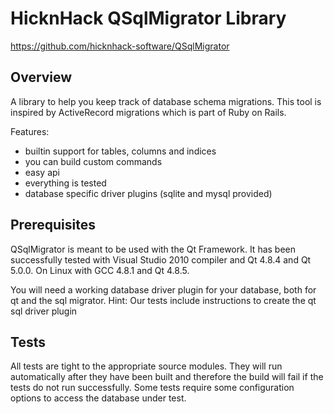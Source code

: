 HicknHack QSqlMigrator Library
==============================

https://github.com/hicknhack-software/QSqlMigrator

Overview
--------

A library to help you keep track of database schema migrations.
This tool is inspired by ActiveRecord migrations which is part of Ruby on Rails.

Features:
- builtin support for tables, columns and indices
- you can build custom commands
- easy api
- everything is tested
- database specific driver plugins (sqlite and mysql provided)


Prerequisites
-------------

QSqlMigrator is meant to be used with the Qt Framework.
It has been successfully tested with Visual Studio 2010 compiler and Qt 4.8.4 and Qt 5.0.0.
On Linux with GCC 4.8.1 and Qt 4.8.5.

You will need a working database driver plugin for your database, both for qt and the sql migrator.
Hint: Our tests include instructions to create the qt sql driver plugin


Tests
-----

All tests are tight to the appropriate source modules.
They will run automatically after they have been built and therefore the build will fail if the tests do not run successfully.
Some tests require some configuration options to access the database under test.
